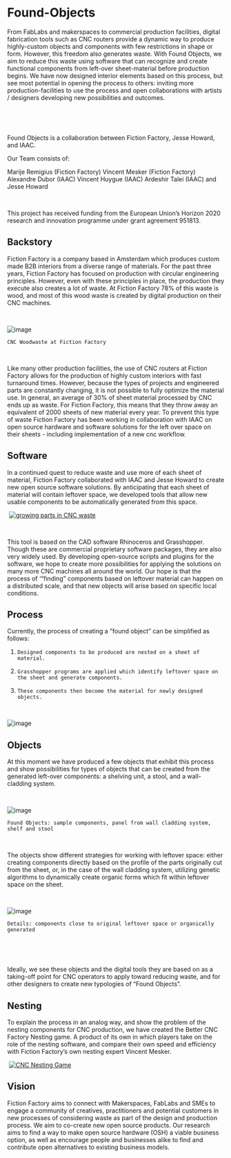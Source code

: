 # Found-Objects

From FabLabs and makerspaces to commercial production facilities, digital fabrication tools such as CNC routers provide a dynamic way to produce highly-custom objects and components with few restrictions in shape or form. However, this freedom also generates waste. With Found Objects, we aim to reduce this waste using software that can recognize and create functional components from left-over sheet-material before production begins. We have now designed interior elements based on this process, but see most potential in opening the process to others: inviting more production-facilities to use the process and open collaborations with artists / designers developing new possibilities and outcomes.

​

​

Found Objects is a collaboration between Fiction Factory, Jesse Howard, and IAAC. 

Our Team consists of:

Marije Remigius \(Fiction Factory\)
Vincent Mesker \(Fiction Factory\)
Alexandre Dubor \(IAAC\)
Vincent Huygue \(IAAC\)
Ardeshir Talei \(IAAC\)
and
Jesse Howard

​

This project has received funding from the European Union’s Horizon 2020 research and innovation programme under grant agreement 951813.

## Backstory



Fiction Factory is a company based in Amsterdam which produces custom made B2B interiors from a diverse range of materials. For the past three years, Fiction Factory has focused on production with circular engineering principles. However, even with these principles in place, the production they execute also creates a lot of waste. At Fiction Factory 78% of this waste is wood, and most of this wood waste is created by digital production on their CNC machines.

​

![image](https://wikifactory.com/files/RmlsZTo3Mjg2NTA=)

```
CNC Woodwaste at Fiction Factory
```

​

Like many other production facilities, the use of CNC routers at Fiction Factory allows for the production of highly custom interiors with fast turnaround times. However, because the types of projects and engineered parts are constantly changing, it is not possible to fully optimize the material use. In general, an average of 30% of sheet material processed by CNC ends up as waste. For Fiction Factory, this means that they throw away an equivalent of 2000 sheets of new material every year. To prevent this type of waste Fiction Factory has been working in collaboration with IAAC on open source hardware and software solutions for the left over space on their sheets - including implementation of a new cnc workflow.



## Software



In a continued quest to reduce waste and use more of each sheet of material, Fiction Factory collaborated with IAAC and Jesse Howard to create new open source software solutions. By anticipating that each sheet of material will contain leftover space, we developed tools that allow new usable components to be automatically generated from this space.

​
[![growing parts in CNC waste](https://img.youtube.com/vi/14kSnQ6gd3Q/0.jpg)](https://www.youtube.com/watch?v=14kSnQ6gd3Q)

​

This tool is based on the CAD software Rhinoceros and Grasshopper. Though these are commercial proprietary software packages, they are also very widely used. By developing open-source scripts and plugins for the software, we hope to create more possibilities for applying the solutions on many more CNC machines all around the world. Our hope is that the process of ‘“finding” components based on leftover material can happen on a distributed scale, and that new objects will arise based on specific local conditions.



## Process


Currently, the process of creating a ”found object” can be simplified as follows:

1.     Designed components to be produced are nested on a sheet of material.

2.     Grasshopper programs are applied which identify leftover space on the sheet and generate components.

3.     These components then become the material for newly designed objects.

​

![image](https://wikifactory.com/files/RmlsZTo3Mjg2NzE=)


## Objects



At this moment we have produced a few objects that exhibit this process and show possibilities for types of objects that can be created from the generated left-over components: a shelving unit, a stool, and a wall-cladding system.

​

![image](https://wikifactory.com/files/RmlsZTo3Mjg2NTQ=)

```
Found Objects: sample components, panel from wall cladding system, shelf and stool
```

​

The objects show different strategies for working with leftover space: either creating components directly based on the profile of the parts originally cut from the sheet, or, in the case of the wall cladding system, utilizing genetic algorithms to dynamically create organic forms which fit within leftover space on the sheet.

​

![image](https://wikifactory.com/files/RmlsZTo3Mjg2NjA=)

```
Details: components close to original leftover space or organically generated 
```

​

﻿

Ideally, we see these objects and the digital tools they are based on as a taking-off point for CNC operators to apply toward reducing waste, and for other designers to create new typologies of “Found Objects”.



## Nesting



To explain the process in an analog way,  and show the problem of the nesting components for CNC production, we have created the Better CNC Factory Nesting game. A product of its own in which players take on the role of the nesting software, and compare their own speed and efficiency with Fiction Factory’s own nesting expert Vincent Mesker.

​
[![CNC Nesting Game](https://img.youtube.com/vi/Y7UNH0xUYU4/0.jpg)](https://www.youtube.com/watch?v=Y7UNH0xUYU4)


## Vision



Fiction Factory aims to connect with Makerspaces, FabLabs and SMEs to engage a community of creatives, practitioners and potential customers in new processes of considering waste as part of the design and production process. We aim to co-create new open source products. Our research aims to find a way to make open source hardware \(OSH\) a viable business option, as well as encourage people and businesses alike to find and contribute open alternatives to existing business models.
